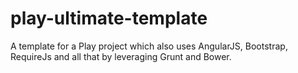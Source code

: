 play-ultimate-template
======================

A template for a Play project which also uses AngularJS, Bootstrap, RequireJs and all that by leveraging Grunt and Bower.
